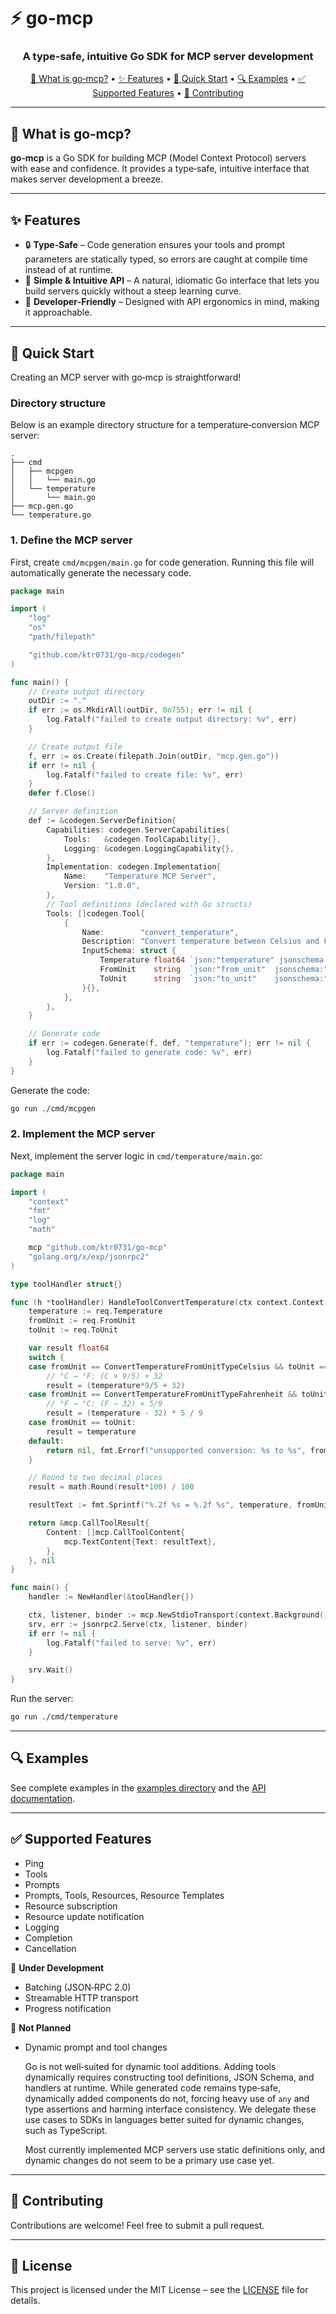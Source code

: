 # ⚡ go-mcp

<div align="center">
  <h3>A type‑safe, intuitive Go SDK for MCP server development</h3>
</div>

<p align="center">
  <a href="#-what-is-go-mcp">🤔 What is go‑mcp?</a> •
  <a href="#-features">✨ Features</a> •
  <a href="#-quick-start">🏁 Quick Start</a> •
  <a href="#-examples">🔍 Examples</a> •
  <a href="#-supported-features">✅ Supported Features</a> •
  <a href="#-contributing">🤝 Contributing</a>
</p>

---

## 🤔 What is go‑mcp?

**go‑mcp** is a Go SDK for building MCP (Model Context Protocol) servers with ease and confidence. It provides a type‑safe, intuitive interface that makes server development a breeze.

---

## ✨ Features

- 🔒 **Type‑Safe** – Code generation ensures your tools and prompt parameters are statically typed, so errors are caught at compile time instead of at runtime.
- 🧩 **Simple & Intuitive API** – A natural, idiomatic Go interface that lets you build servers quickly without a steep learning curve.
- 🔌 **Developer‑Friendly** – Designed with API ergonomics in mind, making it approachable.

---

## 🏁 Quick Start

Creating an MCP server with go‑mcp is straightforward!

### Directory structure

Below is an example directory structure for a temperature‑conversion MCP server:

```
.
├── cmd
│   ├── mcpgen
│   │   └── main.go
│   └── temperature
│       └── main.go
├── mcp.gen.go
└── temperature.go
```

### 1. Define the MCP server

First, create `cmd/mcpgen/main.go` for code generation. Running this file will automatically generate the necessary code.

```go
package main

import (
    "log"
    "os"
    "path/filepath"

    "github.com/ktr0731/go-mcp/codegen"
)

func main() {
    // Create output directory
    outDir := "."
    if err := os.MkdirAll(outDir, 0o755); err != nil {
        log.Fatalf("failed to create output directory: %v", err)
    }

    // Create output file
    f, err := os.Create(filepath.Join(outDir, "mcp.gen.go"))
    if err != nil {
        log.Fatalf("failed to create file: %v", err)
    }
    defer f.Close()

    // Server definition
    def := &codegen.ServerDefinition{
        Capabilities: codegen.ServerCapabilities{
            Tools:   &codegen.ToolCapability{},
            Logging: &codegen.LoggingCapability{},
        },
        Implementation: codegen.Implementation{
            Name:    "Temperature MCP Server",
            Version: "1.0.0",
        },
        // Tool definitions (declared with Go structs)
        Tools: []codegen.Tool{
            {
                Name:        "convert_temperature",
                Description: "Convert temperature between Celsius and Fahrenheit",
                InputSchema: struct {
                    Temperature float64 `json:"temperature" jsonschema:"description=Temperature value to convert"`
                    FromUnit    string  `json:"from_unit"  jsonschema:"description=Source temperature unit,enum=celsius,enum=fahrenheit"`
                    ToUnit      string  `json:"to_unit"    jsonschema:"description=Target temperature unit,enum=celsius,enum=fahrenheit"`
                }{},
            },
        },
    }

    // Generate code
    if err := codegen.Generate(f, def, "temperature"); err != nil {
        log.Fatalf("failed to generate code: %v", err)
    }
}
```

Generate the code:

```bash
go run ./cmd/mcpgen
```

### 2. Implement the MCP server

Next, implement the server logic in `cmd/temperature/main.go`:

```go
package main

import (
    "context"
    "fmt"
    "log"
    "math"

    mcp "github.com/ktr0731/go-mcp"
    "golang.org/x/exp/jsonrpc2"
)

type toolHandler struct{}

func (h *toolHandler) HandleToolConvertTemperature(ctx context.Context, req *ToolConvertTemperatureRequest) (*mcp.CallToolResult, error) {
    temperature := req.Temperature
    fromUnit := req.FromUnit
    toUnit := req.ToUnit

    var result float64
    switch {
    case fromUnit == ConvertTemperatureFromUnitTypeCelsius && toUnit == ConvertTemperatureToUnitTypeFahrenheit:
        // °C → °F: (C × 9/5) + 32
        result = (temperature*9/5 + 32)
    case fromUnit == ConvertTemperatureFromUnitTypeFahrenheit && toUnit == ConvertTemperatureToUnitTypeCelsius:
        // °F → °C: (F − 32) × 5/9
        result = (temperature - 32) * 5 / 9
    case fromUnit == toUnit:
        result = temperature
    default:
        return nil, fmt.Errorf("unsupported conversion: %s to %s", fromUnit, toUnit)
    }

    // Round to two decimal places
    result = math.Round(result*100) / 100

    resultText := fmt.Sprintf("%.2f %s = %.2f %s", temperature, fromUnit, result, toUnit)

    return &mcp.CallToolResult{
        Content: []mcp.CallToolContent{
            mcp.TextContent{Text: resultText},
        },
    }, nil
}

func main() {
    handler := NewHandler(&toolHandler{})

    ctx, listener, binder := mcp.NewStdioTransport(context.Background(), handler, nil)
    srv, err := jsonrpc2.Serve(ctx, listener, binder)
    if err != nil {
        log.Fatalf("failed to serve: %v", err)
    }

    srv.Wait()
}
```

Run the server:

```bash
go run ./cmd/temperature
```

---

## 🔍 Examples

See complete examples in the [examples directory](https://github.com/ktr0731/go-mcp/tree/main/examples/weather) and the [API documentation](https://pkg.go.dev/github.com/ktr0731/go-mcp).

---

## ✅ Supported Features

- Ping
- Tools
- Prompts
- Prompts, Tools, Resources, Resource Templates
- Resource subscription
- Resource update notification
- Logging
- Completion
- Cancellation

🚧 **Under Development**

- Batching (JSON‑RPC 2.0)
- Streamable HTTP transport
- Progress notification

🚫 **Not Planned**

- Dynamic prompt and tool changes

  Go is not well‑suited for dynamic tool additions. Adding tools dynamically requires constructing tool definitions, JSON Schema, and handlers at runtime. While generated code remains type‑safe, dynamically added components do not, forcing heavy use of `any` and type assertions and harming interface consistency. We delegate these use cases to SDKs in languages better suited for dynamic changes, such as TypeScript.

  Most currently implemented MCP servers use static definitions only, and dynamic changes do not seem to be a primary use case yet.

---

## 🤝 Contributing

Contributions are welcome! Feel free to submit a pull request.

---

## 📄 License

This project is licensed under the MIT License – see the [LICENSE](LICENSE) file for details.